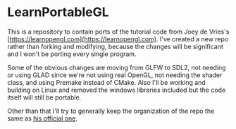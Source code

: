 LearnPortableGL
===============

This is a repository to contain ports of the tutorial code from Joey de Vries's
[https://learnopengl.com](https://learnopengl.com).  I've created a new repo
rather than forking and modifying, because the changes will be significant and
I won't be porting every single program.

Some of the obvious changes are moving from GLFW to SDL2, not needing or using GLAD
since we're not using real OpenGL, not needing the shader class, and using Premake
instead of CMake.  Also I'll be working and building on Linux and removed the
windows libraries included but the code itself will still be portable.

Other than that I'll try to generally keep the organization of the repo the same
as [his official one](https://github.com/JoeyDeVries/LearnOpenGL).

